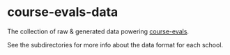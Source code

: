 # course-evals-data

The collection of raw & generated data powering [course-evals](https://opletter.github.io/course-evals/).

See the subdirectories for more info about the data format for each school.